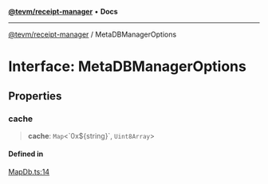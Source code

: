 [**@tevm/receipt-manager**](../README.md) • **Docs**

***

[@tevm/receipt-manager](../globals.md) / MetaDBManagerOptions

# Interface: MetaDBManagerOptions

## Properties

### cache

> **cache**: `Map`\<\`0x$\{string\}\`, `Uint8Array`\>

#### Defined in

[MapDb.ts:14](https://github.com/evmts/tevm-monorepo/blob/main/packages/receipt-manager/src/MapDb.ts#L14)
